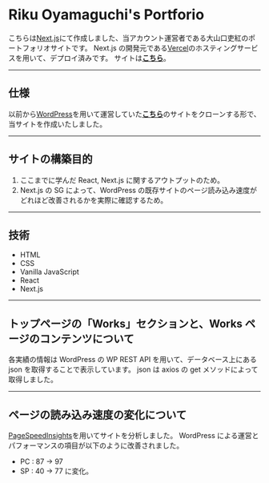 # Riku Oyamaguchi's Portforio

こちらは[Next.js](https://nextjs.org/)にて作成しました、当アカウント運営者である大山口吏紅のポートフォリオサイトです。
Next.js の開発元である[Vercel](https://vercel.com/)のホスティングサービスを用いて、デプロイ済みです。
サイトは[**こちら**](https://react-portfolio-nine-mu.vercel.app/)。

---

## 仕様

以前から[WordPress](https://ja.wordpress.org/)を用いて運営していた[**こちら**](https://rikudon.shop)のサイトをクローンする形で、当サイトを作成いたしました。

---

## サイトの構築目的

1. ここまでに学んだ React, Next.js に関するアウトプットのため。
1. Next.js の SG によって、WordPress の既存サイトのページ読み込み速度がどれほど改善されるかを実際に確認するため。

---

## 技術

- HTML
- CSS
- Vanilla JavaScript
- React
- Next.js

---

## トップページの「Works」セクションと、Works ページのコンテンツについて

各実績の情報は WordPress の WP REST API を用いて、データベース上にある json を取得することで表示しています。
json は axios の get メソッドによって取得しました。

---

## ページの読み込み速度の変化について

[PageSpeedInsights](https://pagespeed.web.dev/)を用いてサイトを分析しました。
WordPress による運営とパフォーマンスの項目が以下のように改善されました。

- PC : 87 → 97
- SP : 40 → 77
  に変化。
